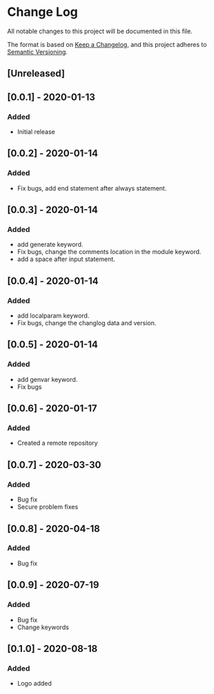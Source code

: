 # Change Log

All notable changes to this project will be documented in this file.

The format is based on [Keep a Changelog](https://keepachangelog.com/en/1.0.0/),
and this project adheres to [Semantic Versioning](https://semver.org/spec/v2.0.0.html).

## [Unreleased]

## [0.0.1] - 2020-01-13
### Added
- Initial release

## [0.0.2] - 2020-01-14
### Added
- Fix bugs, add end statement after always statement.

## [0.0.3] - 2020-01-14
### Added
- add generate keyword.
- Fix bugs, change the comments location in the module keyword.
- add a space after input statement.

## [0.0.4] - 2020-01-14
### Added
- add localparam keyword.
- Fix bugs, change the changlog data and version.

## [0.0.5] - 2020-01-14
### Added
- add genvar keyword.
- Fix bugs

## [0.0.6] - 2020-01-17
### Added
- Created a remote repository

## [0.0.7] - 2020-03-30
### Added
- Bug fix
- Secure problem fixes

## [0.0.8] - 2020-04-18
### Added
- Bug fix

## [0.0.9] - 2020-07-19
### Added
- Bug fix
- Change keywords

## [0.1.0] - 2020-08-18
### Added
- Logo added